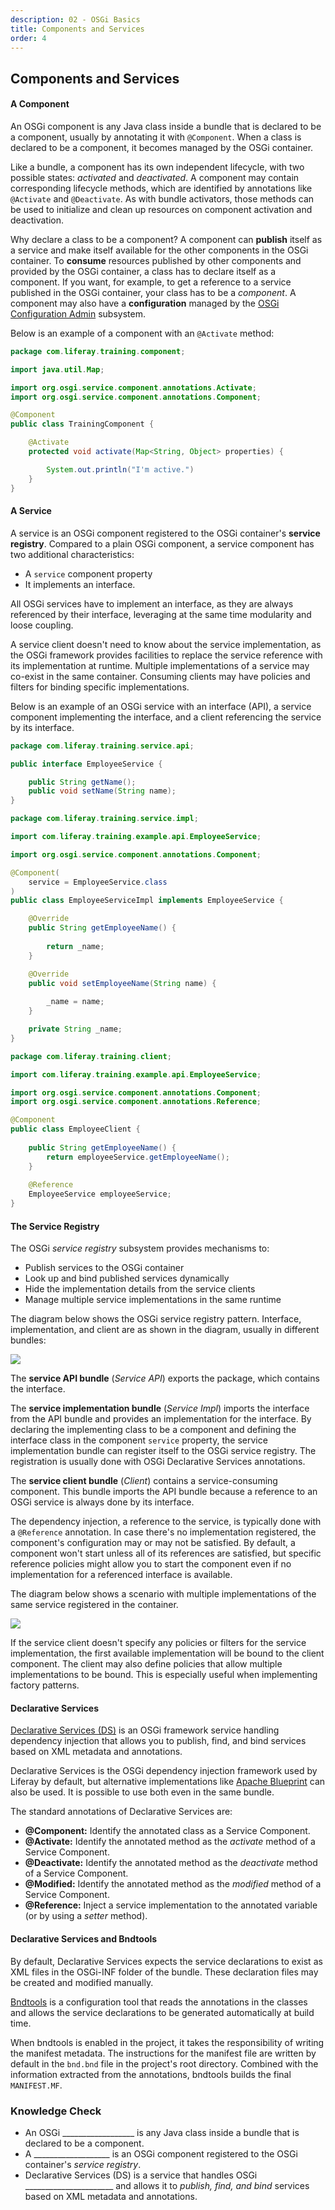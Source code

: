 ```yaml
---
description: 02 - OSGi Basics
title: Components and Services
order: 4
---
```


## Components and Services

#### A Component

An OSGi component is any Java class inside a bundle that is declared to be a component, usually by annotating it with `@Component`. When a class is declared to be a component, it becomes managed by the OSGi container.

Like a bundle, a component has its own independent lifecycle, with two possible states: *activated* and *deactivated*. A component may contain corresponding lifecycle methods, which are identified by annotations like `@Activate` and `@Deactivate`. As with bundle activators, those methods can be used to initialize and clean up resources on component activation and deactivation.

Why declare a class to be a component? A component can __publish__ itself as a service and make itself available for the other components in the OSGi container. To __consume__ resources published by other components and provided by the OSGi container, a class has to declare itself as a component. If you want, for example, to get a reference to a service published in the OSGi container, your class has to be a *component*. A component may also have a __configuration__ managed by the [OSGi Configuration Admin](https://osgi.org/specification/osgi.cmpn/7.0.0/service.cm.html) subsystem. 

Below is an example of a component with an `@Activate` method:

```java
package com.liferay.training.component;

import java.util.Map;

import org.osgi.service.component.annotations.Activate;
import org.osgi.service.component.annotations.Component;

@Component
public class TrainingComponent {

	@Activate
	protected void activate(Map<String, Object> properties) {

		System.out.println("I'm active.")
	}
}
```

#### A Service

A service is an OSGi component registered to the OSGi container's __service registry__. Compared to a plain OSGi component, a service component has two additional characteristics:

* A `service` component property
* It implements an interface.

All OSGi services have to implement an interface, as they are always referenced by their interface, leveraging at the same time modularity and loose coupling. 

A service client doesn't need to know about the service implementation, as the OSGi framework provides facilities to replace the service reference with its implementation at runtime. Multiple implementations of a service may co-exist in the same container. Consuming clients may have policies and filters for binding specific implementations.

Below is an example of an OSGi service with an interface (API), a service component implementing the interface, and a client referencing the service by its interface.

```java
package com.liferay.training.service.api;

public interface EmployeeService {

	public String getName();
	public void setName(String name);
}
```

```java
package com.liferay.training.service.impl;

import com.liferay.training.example.api.EmployeeService;

import org.osgi.service.component.annotations.Component;

@Component(
	service = EmployeeService.class
)
public class EmployeeServiceImpl implements EmployeeService {

	@Override
	public String getEmployeeName() {
		
		return _name;
	}

	@Override
	public void setEmployeeName(String name) {
	
		_name = name;
	}

	private String _name;
}
```

```java
package com.liferay.training.client;

import com.liferay.training.example.api.EmployeeService;

import org.osgi.service.component.annotations.Component;
import org.osgi.service.component.annotations.Reference;

@Component
public class EmployeeClient {
	
	public String getEmployeeName() {
		return employeeService.getEmployeeName();
	}
	
	@Reference
	EmployeeService employeeService;
}
```

#### The Service Registry

The OSGi *service registry* subsystem provides mechanisms to:

* Publish services to the OSGi container
* Look up and bind published services dynamically
* Hide the implementation details from the service clients
* Manage multiple service implementations in the same runtime

The diagram below shows the OSGi service registry pattern. Interface, implementation, and client are as shown in the diagram, usually in different bundles:

<img src="../images/osgi-service-registry-1.png" />

The __service API bundle__ (*Service API*) exports the package, which contains the interface.

The __service implementation bundle__ (*Service Impl*) imports the interface from the API bundle and provides an implementation for the interface. By declaring the implementing class to be a component and defining the interface class in the component `service` property, the service implementation bundle can register itself to the OSGi service registry. The registration is usually done with OSGi Declarative Services annotations. 

The __service client bundle__ (*Client*) contains a service-consuming component. This bundle imports the API bundle because a reference to an OSGi service is always done by its interface. 

The dependency injection, a reference to the service, is typically done with a `@Reference` annotation. In case there's no implementation registered, the component's configuration may or may not be satisfied. By default, a component won't start unless all of its references are satisfied, but specific reference policies might allow you to start the component even if no implementation for a referenced interface is available. 

The diagram below shows a scenario with multiple implementations of the same service registered in the container.

<img src="../images/osgi-service-registry-2.png" />

If the service client doesn't specify any policies or filters for the service implementation, the first available implementation will be bound to the client component. The client may also define policies that allow multiple implementations to be bound. This is especially useful when implementing factory patterns.

#### Declarative Services

[Declarative Services (DS)](https://osgi.org/specification/osgi.cmpn/7.0.0/service.component.html) is an OSGi framework service handling dependency injection that allows you to publish, find, and bind services based on XML metadata and annotations.

Declarative Services is the OSGi dependency injection framework used by Liferay by default, but alternative implementations like [Apache Blueprint](http://aries.apache.org/modules/blueprint.html) can also be used. It is possible to use both even in the same bundle.

The standard annotations of Declarative Services are:

* __@Component:__	Identify the annotated class as a Service Component.
* __@Activate:__	Identify the annotated method as the _activate_ method of a Service Component.
* __@Deactivate:__	Identify the annotated method as the _deactivate_ method of a Service Component.
* __@Modified:__ 	Identify the annotated method as the _modified_ method of a Service Component.
* __@Reference:__ 	Inject a service implementation to the annotated variable (or by using a _setter_ method).

#### Declarative Services and Bndtools

By default, Declarative Services expects the service declarations to exist as XML files in the OSGi-INF folder of the bundle. These declaration files may be created and modified manually.

[Bndtools](https://bndtools.org) is a configuration tool that reads the annotations in the classes and allows the service declarations to be generated automatically at build time.

When bndtools is enabled in the project, it takes the responsibility of writing the manifest metadata. The instructions for the manifest file are written by default in the `bnd.bnd` file in the project's root directory. Combined with the information extracted from the annotations, bndtools builds the final `MANIFEST.MF`.  

<div class="summary">
<h3>Knowledge Check</h3>
<ul>
	<li>An OSGi __________________ is any Java class inside a bundle that is declared to be a component.</li>
	<li>A ___________________ is an OSGi component registered to the OSGi container's <i>service registry</i>.</li>
	<li>Declarative Services (DS) is a service that handles OSGi ______________________ and allows it to <i>publish, find, and bind</i> services based on XML metadata and annotations.</li>
</ul>
</div>